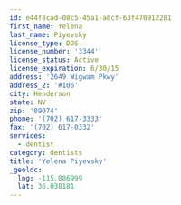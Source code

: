 ```yaml
---
id: e44f8cad-08c5-45a1-a8cf-63f470912281
first_name: Yelena
last_name: Piyevsky
license_type: DDS
license_number: '3344'
license_status: Active
license_expiration: 6/30/15
address: '2649 Wigwam Pkwy'
address_2: '#106'
city: Henderson
state: NV
zip: '89074'
phone: '(702) 617-3333'
fax: '(702) 617-0332'
services:
  - dentist
category: dentists
title: 'Yelena Piyevsky'
_geoloc:
  lng: -115.086999
  lat: 36.038181
---
```

